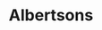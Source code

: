 ---
title: "Albertsons"
url: /albuquerque/albertsons-montgomery-boulevard-northeast/
shop: Supermarkt
---